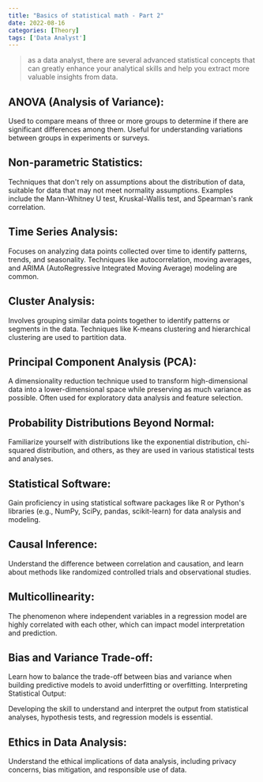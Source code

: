 ```yaml
---
title: "Basics of statistical math - Part 2"
date: 2022-08-16
categories: [Theory]
tags: ['Data Analyst']
---
```

 > as a data analyst, there are several advanced statistical concepts that can greatly enhance your analytical skills and help you extract more valuable insights from data. 
## ANOVA (Analysis of Variance):

Used to compare means of three or more groups to determine if there are significant differences among them.
Useful for understanding variations between groups in experiments or surveys.
## Non-parametric Statistics:

Techniques that don't rely on assumptions about the distribution of data, suitable for data that may not meet normality assumptions.
Examples include the Mann-Whitney U test, Kruskal-Wallis test, and Spearman's rank correlation.
## Time Series Analysis:

Focuses on analyzing data points collected over time to identify patterns, trends, and seasonality.
Techniques like autocorrelation, moving averages, and ARIMA (AutoRegressive Integrated Moving Average) modeling are common.
## Cluster Analysis:

Involves grouping similar data points together to identify patterns or segments in the data.
Techniques like K-means clustering and hierarchical clustering are used to partition data.
## Principal Component Analysis (PCA):

A dimensionality reduction technique used to transform high-dimensional data into a lower-dimensional space while preserving as much variance as possible.
Often used for exploratory data analysis and feature selection.
## Probability Distributions Beyond Normal:

Familiarize yourself with distributions like the exponential distribution, chi-squared distribution, and others, as they are used in various statistical tests and analyses.
## Statistical Software:

Gain proficiency in using statistical software packages like R or Python's libraries (e.g., NumPy, SciPy, pandas, scikit-learn) for data analysis and modeling.
## Causal Inference:

Understand the difference between correlation and causation, and learn about methods like randomized controlled trials and observational studies.
## Multicollinearity:

The phenomenon where independent variables in a regression model are highly correlated with each other, which can impact model interpretation and prediction.
## Bias and Variance Trade-off:

Learn how to balance the trade-off between bias and variance when building predictive models to avoid underfitting or overfitting.
Interpreting Statistical Output:

Developing the skill to understand and interpret the output from statistical analyses, hypothesis tests, and regression models is essential.
## Ethics in Data Analysis:

Understand the ethical implications of data analysis, including privacy concerns, bias mitigation, and responsible use of data.